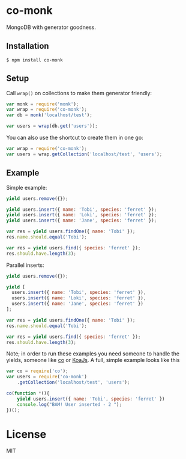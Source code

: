 
# co-monk

  MongoDB with generator goodness.

## Installation

```
$ npm install co-monk
```

## Setup

  Call `wrap()` on collections to make them generator friendly:

```js
var monk = require('monk');
var wrap = require('co-monk');
var db = monk('localhost/test');

var users = wrap(db.get('users'));
```

  You can also use the shortcut to create them in one go:

```js
var wrap = require('co-monk');
var users = wrap.getCollection('localhost/test', 'users');
```

## Example

  Simple example:

```js
yield users.remove({});

yield users.insert({ name: 'Tobi', species: 'ferret' });
yield users.insert({ name: 'Loki', species: 'ferret' });
yield users.insert({ name: 'Jane', species: 'ferret' });

var res = yield users.findOne({ name: 'Tobi' });
res.name.should.equal('Tobi');

var res = yield users.find({ species: 'ferret' });
res.should.have.length(3);
```

  Parallel inserts:

```js
yield users.remove({});

yield [
  users.insert({ name: 'Tobi', species: 'ferret' }),
  users.insert({ name: 'Loki', species: 'ferret' }),
  users.insert({ name: 'Jane', species: 'ferret' })
];

var res = yield users.findOne({ name: 'Tobi' });
res.name.should.equal('Tobi');

var res = yield users.find({ species: 'ferret' });
res.should.have.length(3);
```


  Note; in order to run these examples you need someone to handle the yields, someone like [co](https://github.com/visionmedia/co) or [KoaJs](http://koajs.com/).
  A full, simple example looks like this

```js
var co = require('co');
var users = require('co-monk')
	.getCollection('localhost/test', 'users');

co(function *(){
	yield users.insert({ name: 'Tobi', species: 'ferret' })
	console.log("BAM! User inserted - 2 ");
})();
  ```

# License

  MIT